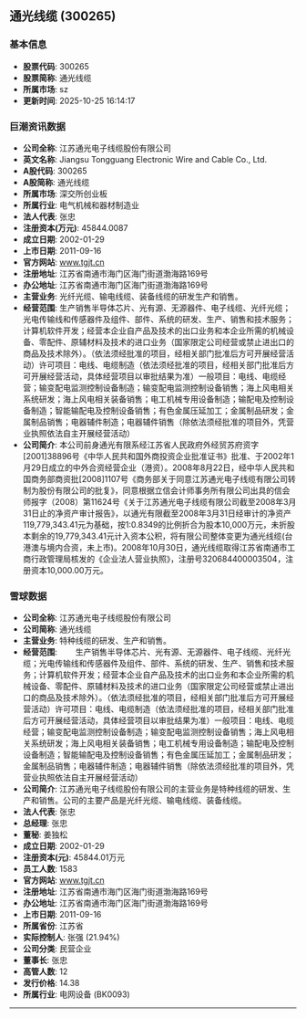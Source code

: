## 通光线缆 (300265)

### 基本信息

- **股票代码**: 300265
- **股票简称**: 通光线缆
- **所属市场**: sz
- **更新时间**: 2025-10-25 16:14:17

### 巨潮资讯数据

- **公司全称**: 江苏通光电子线缆股份有限公司
- **英文名称**: Jiangsu Tongguang Electronic Wire and Cable Co., Ltd.
- **A股代码**: 300265
- **A股简称**: 通光线缆
- **所属市场**: 深交所创业板
- **所属行业**: 电气机械和器材制造业
- **法人代表**: 张忠
- **注册资本(万元)**: 45844.0087
- **成立日期**: 2002-01-29
- **上市日期**: 2011-09-16
- **官方网站**: www.tgjt.cn
- **注册地址**: 江苏省南通市海门区海门街道渤海路169号
- **办公地址**: 江苏省南通市海门区海门街道渤海路169号
- **主营业务**: 光纤光缆、输电线缆、装备线缆的研发生产和销售。
- **经营范围**: 生产销售半导体芯片、光有源、无源器件、电子线缆、光纤光缆；光电传输线和传感器件及组件、部件、系统的研发、生产、销售和技术服务；计算机软件开发；经营本企业自产品及技术的出口业务和本企业所需的机械设备、零配件、原辅材料及技术的进口业务（国家限定公司经营或禁止进出口的商品及技术除外）。（依法须经批准的项目，经相关部门批准后方可开展经营活动）许可项目：电线、电缆制造（依法须经批准的项目，经相关部门批准后方可开展经营活动，具体经营项目以审批结果为准）一般项目：电线、电缆经营；输变配电监测控制设备制造；输变配电监测控制设备销售；海上风电相关系统研发；海上风电相关装备销售；电工机械专用设备制造；输配电及控制设备制造；智能输配电及控制设备销售；有色金属压延加工；金属制品研发；金属制品销售；电器辅件制造；电器辅件销售（除依法须经批准的项目外，凭营业执照依法自主开展经营活动）
- **公司简介**: 本公司前身通光有限系经江苏省人民政府外经贸苏府资字[2001]38896号《中华人民共和国外商投资企业批准证书》批准、于2002年1月29日成立的中外合资经营企业（港资）。2008年8月22日，经中华人民共和国商务部商资批[2008]1107号《商务部关于同意江苏通光电子线缆有限公司转制为股份有限公司的批复》，同意根据立信会计师事务所有限公司出具的信会师报字（2008）第11624号《关于江苏通光电子线缆有限公司截至2008年3月31日止的净资产审计报告》，以通光有限截至2008年3月31日经审计的净资产119,779,343.41元为基础，按1:0.8349的比例折合为股本10,000万元，未折股本剩余的19,779,343.41元计入资本公积，将有限公司整体变更为通光线缆(台港澳与境内合资，未上市)。2008年10月30日，通光线缆取得江苏省南通市工商行政管理局核发的《企业法人营业执照》，注册号320684400003504，注册资本10,000.00万元。

### 雪球数据

- **公司全称**: 江苏通光电子线缆股份有限公司
- **公司简称**: 通光线缆
- **主营业务**: 特种线缆的研发、生产和销售。
- **经营范围**: 　　生产销售半导体芯片、光有源、无源器件、电子线缆、光纤光缆；光电传输线和传感器件及组件、部件、系统的研发、生产、销售和技术服务；计算机软件开发；经营本企业自产品及技术的出口业务和本企业所需的机械设备、零配件、原辅材料及技术的进口业务（国家限定公司经营或禁止进出口的商品及技术除外）。（依法须经批准的项目，经相关部门批准后方可开展经营活动）许可项目：电线、电缆制造（依法须经批准的项目，经相关部门批准后方可开展经营活动，具体经营项目以审批结果为准）一般项目：电线、电缆经营；输变配电监测控制设备制造；输变配电监测控制设备销售；海上风电相关系统研发；海上风电相关装备销售；电工机械专用设备制造；输配电及控制设备制造；智能输配电及控制设备销售；有色金属压延加工；金属制品研发；金属制品销售；电器辅件制造；电器辅件销售（除依法须经批准的项目外，凭营业执照依法自主开展经营活动）
- **公司简介**: 江苏通光电子线缆股份有限公司的主营业务是特种线缆的研发、生产和销售。公司的主要产品是光纤光缆、输电线缆、装备线缆。
- **法人代表**: 张忠
- **总经理**: 张忠
- **董秘**: 姜独松
- **成立日期**: 2002-01-29
- **注册资本(元)**: 45844.01万元
- **员工人数**: 1583
- **官方网站**: www.tgjt.cn
- **注册地址**: 江苏省南通市海门区海门街道渤海路169号
- **办公地址**: 江苏省南通市海门区海门街道渤海路169号
- **上市日期**: 2011-09-16
- **所属省份**: 江苏省
- **实际控制人**: 张强 (21.94%)
- **公司分类**: 民营企业
- **董事长**: 张忠
- **高管人数**: 12
- **发行价格**: 14.38
- **所属行业**: 电网设备 (BK0093)

---